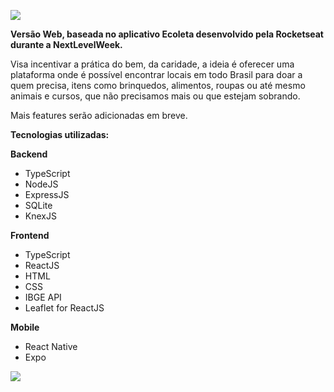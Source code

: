 ![](https://i.ibb.co/925gyJP/logo-edoacao.png)

**Versão Web, baseada no aplicativo Ecoleta desenvolvido pela Rocketseat durante a NextLevelWeek.**

Visa incentivar a prática do bem, da caridade, a ideia é oferecer uma plataforma onde é possível encontrar locais em todo Brasil para doar a quem precisa, itens como brinquedos, alimentos, roupas ou até mesmo animais e cursos, que não precisamos mais ou que estejam sobrando.

Mais features serão adicionadas em breve.

**Tecnologias utilizadas:**

**Backend**
- TypeScript
- NodeJS
- ExpressJS
- SQLite
- KnexJS

**Frontend**
- TypeScript
- ReactJS
- HTML
- CSS
- IBGE API
- Leaflet for ReactJS

**Mobile**
- React Native
- Expo

![](https://i.ibb.co/09Dfcdj/Screenshot-from-2020-06-06-14-41-49.png)

